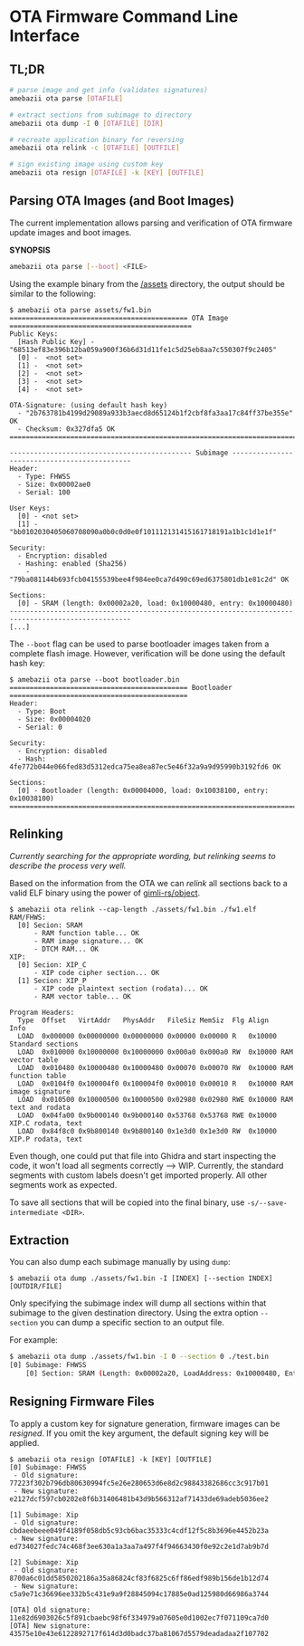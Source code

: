 # OTA Firmware Command Line Interface

## TL;DR

```bash
# parse image and get info (validates signatures)
amebazii ota parse [OTAFILE]

# extract sections from subimage to directory
amebazii ota dump -I 0 [OTAFILE] [DIR]

# recreate application binary for reversing
amebazii ota relink -c [OTAFILE] [OUTFILE]

# sign existing image using custom key
amebazii ota resign [OTAFILE] -k [KEY] [OUTFILE]
```


## Parsing OTA Images (and Boot Images)

The current implementation allows parsing and verification of OTA firmware update images and boot images.

**SYNOPSIS**
```bash
amebazii ota parse [--boot] <FILE>
```

Using the example binary from the [/assets](/assets/) directory, the output should be similar to the following:

```
$ amebazii ota parse assets/fw1.bin
============================================ OTA Image =============================================
Public Keys:
  [Hash Public Key] - "68513ef83e396b12ba059a900f36b6d31d11fe1c5d25eb8aa7c550307f9c2405"
  [0] -  <not set>
  [1] -  <not set>
  [2] -  <not set>
  [3] -  <not set>
  [4] -  <not set>

OTA-Signature: (using default hash key)
  - "2b763781b4199d29089a933b3aecd8d65124b1f2cbf8fa3aa17c84ff37be355e" OK
  - Checksum: 0x327dfa5 OK
====================================================================================================

--------------------------------------------- Subimage ---------------------------------------------
Header:
  - Type: FHWSS
  - Size: 0x00002ae0
  - Serial: 100

User Keys:
  [0] - <not set>
  [1] - "bb0102030405060708090a0b0c0d0e0f101112131415161718191a1b1c1d1e1f"

Security:
  - Encryption: disabled
  - Hashing: enabled (Sha256)
    - "79ba081144b693fcb04155539bee4f984ee0ca7d490c69ed6375801db1e81c2d" OK

Sections:
  [0] - SRAM (length: 0x00002a20, load: 0x10000480, entry: 0x10000480)
----------------------------------------------------------------------------------------------------
[...]
```

The `--boot` flag can be used to parse bootloader images taken from a complete flash image.
However, verification will be done using the default hash key:

```
$ amebazii ota parse --boot bootloader.bin
============================================ Bootloader ============================================
Header:
  - Type: Boot
  - Size: 0x00004020
  - Serial: 0

Security:
  - Encryption: disabled
  - Hash: 4fe772b044e066fed83d5312edca75ea8ea87ec5e46f32a9a9d95990b3192fd6 OK

Sections:
  [0] - Bootloader (length: 0x00004000, load: 0x10038100, entry: 0x10038100)
====================================================================================================
```

## Relinking

*Currently searching for the appropriate wording, but relinking seems to describe the process very well.*

Based on the information from the OTA we can *relink* all sections back to a valid ELF binary using the
power of [gimli-rs/object](https://github.com/gimli-rs/object).

```
$ amebazii ota relink --cap-length ./assets/fw1.bin ./fw1.elf
RAM/FHWS:
  [0] Secion: SRAM
      - RAM function table... OK
      - RAM image signature... OK
      - DTCM RAM... OK
XIP:
  [0] Secion: XIP_C
      - XIP code cipher section... OK
  [1] Secion: XIP_P
      - XIP code plaintext section (rodata)... OK
      - RAM vector table... OK

Program Headers:
  Type  Offset   VirtAddr   PhysAddr   FileSiz MemSiz  Flg Align   Info
  LOAD  0x000000 0x00000000 0x00000000 0x00000 0x00000 R   0x10000 Standard sections
  LOAD  0x010000 0x10000000 0x10000000 0x000a0 0x000a0 RW  0x10000 RAM vector table
  LOAD  0x010480 0x10000480 0x10000480 0x00070 0x00070 RW  0x10000 RAM function table
  LOAD  0x0104f0 0x100004f0 0x100004f0 0x00010 0x00010 R   0x10000 RAM image signature
  LOAD  0x010500 0x10000500 0x10000500 0x02980 0x02980 RWE 0x10000 RAM text and rodata
  LOAD  0x04fa00 0x9b000140 0x9b000140 0x53768 0x53768 RWE 0x10000 XIP.C rodata, text
  LOAD  0x84f8c0 0x9b800140 0x9b800140 0x1e3d0 0x1e3d0 RW  0x10000 XIP.P rodata, text
```

<div class="warning">

Even though, one could put that file into Ghidra and start inspecting the code,
it won't load all segments correctly --> WIP. Currently, the standard segments
with custom labels doesn't get imported properly. All other segments work as
expected.

</div>

To save all sections that will be copied into the final binary, use `-s/--save-intermediate <DIR>`.


## Extraction

You can also dump each subimage manually by using `dump`:

```
$ amebazii ota dump ./assets/fw1.bin -I [INDEX] [--section INDEX] [OUTDIR/FILE]
```

Only specifying the subimage index will dump all sections within that subimage to the
given destination directory. Using the extra option `--section` you can dump a specific
section to an output file.

For example:
```bash
$ amebazii ota dump ./assets/fw1.bin -I 0 --section 0 ./test.bin
[0] Subimage: FHWSS
    [0] Section: SRAM (Length: 0x00002a20, LoadAddress: 0x10000480, EntryAddress: 0x10000480)
```

## Resigning Firmware Files

To apply a custom key for signature generation, firmware images can be *resigned*. If you omit the key
argument, the default signing key will be applied.

```
$ amebazii ota resign [OTAFILE] -k [KEY] [OUTFILE]
[0] Subimage: FHWSS
 - Old signature: 77223f302b796db80630994fc5e26e280653d6e8d2c98843382686cc3c917b01
 - New signature: e2127dcf597cb0202e8f6b31406481b43d9b566312af71433de69adeb5036ee2

[1] Subimage: Xip
 - Old signature: cbdaeebeee049f4189f058db5c93cb6bac35333c4cdf12f5c8b3696e4452b23a
 - New signature: ed734027fedc74c468f3ee630a1a3aa7a497f4f94663430f0e92c2e1d7ab9b7d

[2] Subimage: Xip
 - Old signature: 8700a6c01dd5850202186a35a86824cf83f6825c6ff86edf989b156de1b12d74
 - New signature: c5a9e71c36696ee332b5c431e9a9f28845094c17885e0ad125980d66986a3744

[OTA] Old signature: 11e82d6903026c5f891cbaebc98f6f334979a07605e0d1002ec7f071109ca7d0
[OTA] New signature: 43575e10e43e6122892717f614d3d0badc37ba81067d5579deadadaa2f107702
```